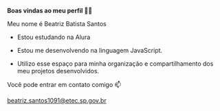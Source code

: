 **Boas vindas ao meu perfil 💙💙**

Meu nome é Beatriz Batista Santos

- Estou estudando na Alura

- Estou me desenvolvendo na linguagem JavaScript.

- Utilizo esse espaço para minha organização e compartilhamento dos meu projetos desenvolvidos.

Você pode entrar em contato comigo 📫 

beatriz.santos1091@etec.sp.gov.br
